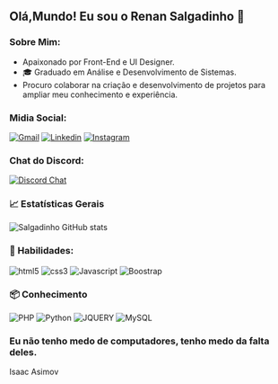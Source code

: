 ## Olá,Mundo! Eu sou o Renan Salgadinho 🖖   

### Sobre Mim: 
- Apaixonado por Front-End e UI Designer.
- 🎓 Graduado em Análise e Desenvolvimento de Sistemas.
- Procuro colaborar na criação e desenvolvimento de projetos para ampliar meu conhecimento e experiência.

### Midia Social:
<a href="mailto:salgadinhorenanj@gmail.com">![Gmail](https://img.shields.io/badge/Gmail-D14836?style=for-the-badge&logo=gmail&logoColor=white)<a/> 
[![Linkedin](https://img.shields.io/badge/LinkedIn-0077B5?style=for-the-badge&logo=linkedin&logoColor=white)]()
[![Instagram](https://img.shields.io/badge/Instagram-E4405F?style=for-the-badge&logo=instagram&logoColor=white)](https://www.instagram.com/salgadinhorenanjr/)

### Chat do Discord:
[![Discord Chat](https://img.shields.io/discord/1186333168777822231.svg)](https://discord.gg/)

### 📈 Estatísticas Gerais

![Salgadinho GitHub stats](https://github-readme-stats.vercel.app/api?username=Salgadinhorenanj&show_icons=true&theme=tokyonight)

### 🚀 Habilidades:

<div style="display: inline_block">
    <img align="center" alt="html5" src="https://img.shields.io/badge/HTML5-E34F26?style=for-the-badge&logo=html5&logoColor=white">
    <img align="center" alt="css3" src=https://img.shields.io/badge/CSS3-1572B6?style=for-the-badge&logo=css3&logoColor=white>
    <img align="center" alt="Javascript" src=https://img.shields.io/badge/JavaScript-F7DF1E?style=for-the-badge&logo=javascript&logoColor=black>
    <img align="center" alt="Boostrap" src=https://img.shields.io/badge/Bootstrap-563D7C?style=for-the-badge&logo=bootstrap&logoColor=white>
</div>


### 📦 Conhecimento
![PHP](https://img.shields.io/badge/PHP-777BB4?style=for-the-badge&logo=php&logoColor=white) ![Python](https://img.shields.io/badge/Python-14354C?style=for-the-badge&logo=python&logoColor=white) ![JQUERY](https://img.shields.io/badge/jQuery-0769AD?style=for-the-badge&logo=jquery&logoColor=white) ![MySQL](https://img.shields.io/badge/MySQL-00000F?style=for-the-badge&logo=mysql&logoColor=white) 

### Eu não tenho medo de computadores, tenho medo da falta deles. 
Isaac Asimov
 
